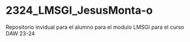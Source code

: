 # 2324_LMSGI_JesusMonta-o
Repositorio invidual para el alumno para el modulo LMSGI para el curso DAW 23-24
